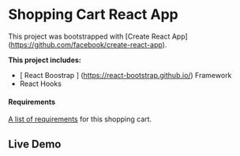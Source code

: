 # Shopping Cart React App

This project was bootstrapped with [Create React App] (https://github.com/facebook/create-react-app).

**This project includes:**
- [ React Boostrap ] (https://react-bootstrap.github.io/) Framework
- React Hooks


#### Requirements
[A list of requirements]([./requirements/README.md(https://github.com/fedosejev/react-shopping-cart/blob/master/requirements/README.md)) for this shopping cart.

## Live Demo





